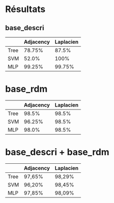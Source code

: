 # Résultats

## base_descri

|       | Adjacency | Laplacien |
|-------|-----------|-----------|
| Tree  |  78.75%   |   87.5%   |
| SVM   |  52.0%    |   100%    |
| MLP   |  99.25%   |   99.75%  |

# base_rdm

|       | Adjacency | Laplacien |
|-------|-----------|-----------|
| Tree  |  98.5%    |  98.5%    |
| SVM   |  96.25%   |  98.5%    |
| MLP   |  98.0%    |  98.5%    |

# base_descri + base_rdm

|       | Adjacency | Laplacien |
|-------|-----------|-----------|
| Tree  |   97,65%  |  98,29%   |
| SVM   |   96,20%  |  98,45%   |
| MLP   |   97,85%  |  98,09%   |
